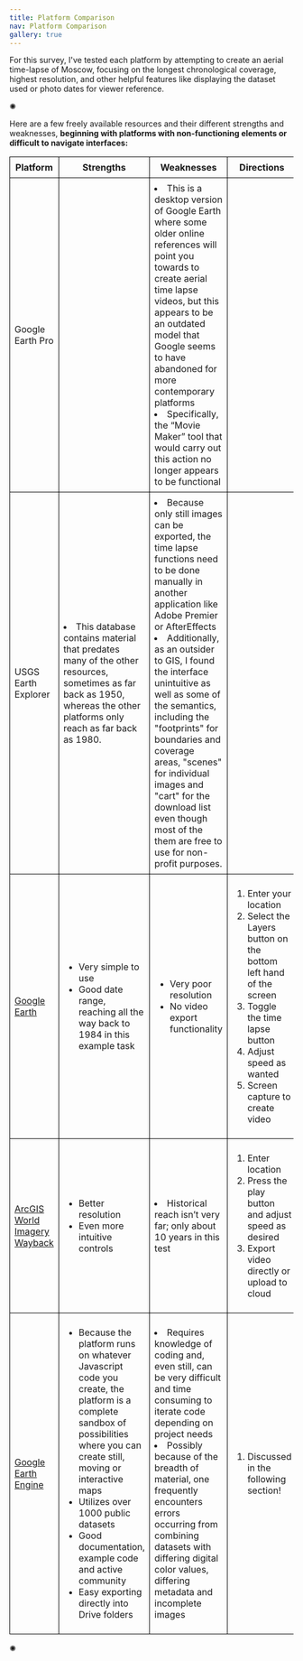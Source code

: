 ```yaml
---
title: Platform Comparison
nav: Platform Comparison
gallery: true
--- 
```


For this survey, I've tested each platform by attempting to create an aerial time-lapse of Moscow, focusing on the longest chronological coverage, highest resolution, and other helpful features like displaying the dataset used or photo dates for viewer reference.

<div class="symbol-container">
    <p class="symbol">&#10042;</p>
</div>

Here are a few freely available resources and their different strengths and weaknesses, **beginning with platforms with non-functioning elements or difficult to navigate interfaces:**

<table style="border-collapse: collapse; width: 100%;">
  <tr>
    <th style="border: 1px solid black; padding: 8px; width: 15%;">Platform</th>
    <th style="border: 1px solid black; padding: 8px; width: 28.33%;">Strengths</th>
    <th style="border: 1px solid black; padding: 8px; width: 28.33%;">Weaknesses</th>
    <th style="border: 1px solid black; padding: 8px; width: 28.33%;">Directions</th>
  </tr>
  <tr>
    <td style="border: 1px solid black; padding: 8px;">Google Earth Pro</td>
    <td style="border: 1px solid black; padding: 8px;"></td>
    <td style="border: 1px solid black; padding: 8px;"><li>This is a desktop version of Google Earth where some older online references will point you towards to create aerial time lapse videos, but this appears to be an outdated model that Google seems to have abandoned for more contemporary platforms</li> <li>Specifically, the “Movie Maker” tool that would carry out this action no longer appears to be functional</li></td>
    <td style="border: 1px solid black; padding: 8px;"></td>
  </tr>
  <tr>
    <td style="border: 1px solid black; padding: 8px;">USGS Earth Explorer</td>
    <td style="border: 1px solid black; padding: 8px;"><li>This database contains material that predates many of the other resources, sometimes as far back as 1950, whereas the other platforms only reach as far back as 1980.</li></td>
    <td style="border: 1px solid black; padding: 8px;"><li>Because only still images can be exported, the time lapse functions need to be done manually in another application like Adobe Premier or AfterEffects</li> <li>Additionally, as an outsider to GIS, I found the interface unintuitive as well as some of the semantics, including the "footprints" for boundaries and coverage areas, "scenes" for individual images and "cart" for the download list even though most of the them are free to use for non-profit purposes.</li></td>
    <td style="border: 1px solid black; padding: 8px;"></td>
  </tr>
  <tr>
    <td style="border: 1px solid black; padding: 8px;"><a href="https://earth.google.com/web/search/Moscow,+ID/@46.73489678,-117.00088295,787.89618213a,6616.90720226d,35y,0h,0t,0r/data=CjciJgokCWEEJ1ALx0dAEZtDN-Eme0ZAGeDG8ZNcE1zAISGjYGkCQ13AOg0IAREAAAAAAADgPyABOgMKATA">Google Earth</a></td>
    <td style="border: 1px solid black; padding: 8px;">
        <ul>
            <li>Very simple to use</li>
            <li>Good date range, reaching all the way back to 1984 in this example task</li>
        </ul>
    </td>
    <td style="border: 1px solid black; padding: 8px;">
        <ul>
            <li>Very poor resolution</li>
            <li>No video export functionality</li>
        </ul>
    </td>
    <td style="border: 1px solid black; padding: 8px;">
        <ol>
            <li>Enter your location</li>
            <li>Select the Layers button on the bottom left hand of the screen</li>
            <li>Toggle the time lapse button</li>
            <li>Adjust speed as wanted</li>
            <li>Screen capture to create video</li>
        </ol>
    </td>
  </tr>
  <tr>
    <td style="border: 1px solid black; padding: 8px;"><a href="https://livingatlas.arcgis.com/wayback/#active=39767&mapCenter=-116.99564%2C46.73436%2C15&animationSpeed=1000">ArcGIS World Imagery Wayback</a></td>
    <td style="border: 1px solid black; padding: 8px;">
        <ul>
            <li>Better resolution</li>
            <li>Even more intuitive controls</li>
        </ul>
    </td>
    <td style="border: 1px solid black; padding: 8px;"><li>Historical reach isn’t very far; only about 10 years in this test</li></td>
    <td style="border: 1px solid black; padding: 8px;">
        <ol>
            <li>Enter location</li>
            <li>Press the play button and adjust speed as desired</li>
            <li>Export video directly or upload to cloud</li>
        </ol>
    </td>
  </tr>
    <tr>
    <td style="border: 1px solid black; padding: 8px;"><a href="https://livingatlas.arcgis.com/wayback/#active=39767&mapCenter=-116.99564%2C46.73436%2C15&animationSpeed=1000">Google Earth Engine</a></td>
    <td style="border: 1px solid black; padding: 8px;">
        <ul>
            <li>Because the platform runs on whatever Javascript code you create, the platform is a complete sandbox of possibilities where you can create still, moving or interactive maps</li>
            <li>Utilizes over 1000 public datasets</li>
            <li>Good documentation, example code and active community</li>
            <li>Easy exporting directly into Drive folders</li>
        </ul>
    </td>
    <td style="border: 1px solid black; padding: 8px;">
    <li>Requires knowledge of coding and, even still, can be very difficult and time consuming to iterate code depending on project needs</li>
    <li>Possibly because of the breadth of material, one frequently encounters errors occurring from combining datasets with differing digital color values, differing metadata and incomplete images</li>
    </td>
    <td style="border: 1px solid black; padding: 8px;">
        <ol>
            <li>Discussed in the following section!</li>
        </ol>
    </td>
  </tr>
</table>

<div class="symbol-container">
    <p class="symbol">&#10042;</p>
</div>
